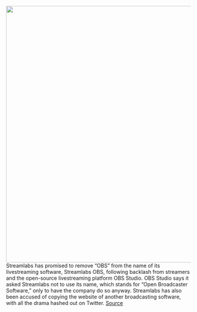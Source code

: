 <img src='https://cdn.vox-cdn.com/thumbor/P6GYPIuNqiFQk_1UyXt0p5un3Kg=/0x0:5357x3514/1200x800/filters:focal(2251x1329:3107x2185)/cdn.vox-cdn.com/uploads/chorus_image/image/70157534/1232817024.0.jpg' width='700px' /><br/>
Streamlabs has promised to remove “OBS” from the name of its livestreaming software, Streamlabs OBS, following backlash from streamers and the open-source livestreaming platform OBS Studio. OBS Studio says it asked Streamlabs not to use its name, which stands for “Open Broadcaster Software,” only to have the company do so anyway. Streamlabs has also been accused of copying the website of another broadcasting software, with all the drama hashed out on Twitter.
<a href='https://www.theverge.com/2021/11/17/22788051/streamlabs-quickly-drops-obs-name-called-out'> Source <a/>